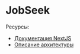# JobSeek

Ресурсы:
 - [Документация NextJS](https://nextjs.org/docs)
 - [Описание архитектуры](https://feature-sliced.design/ru/docs)
